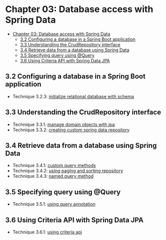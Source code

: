 # Chapter 03: Database access with Spring Data

- [Chapter 03: Database access with Spring Data](#chapter-03-database-access-with-spring-data)
  - [3.2 Configuring a database in a Spring Boot application](#32-configuring-a-database-in-a-spring-boot-application)
  - [3.3 Understanding the CrudRepository interface](#33-understanding-the-crudrepository-interface)
  - [3.4 Retrieve data from a database using Spring Data](#34-retrieve-data-from-a-database-using-spring-data)
  - [3.5 Specifying query using @Query](#35-specifying-query-using-query)
  - [3.6 Using Criteria API with Spring Data JPA](#36-using-criteria-api-with-spring-data-jpa)

## 3.2 Configuring a database in a Spring Boot application
- Technique 3.2.3: [initialize relational database with schema](./initialize-relational-database-with-schema/README.md)

## 3.3 Understanding the CrudRepository interface
- Technique 3.3.1: [manage domain objects with jpa](./manage-domain-objects-with-jpa/README.md)
- Technique 3.3.2: [creating custom spring data repository](./creating-custom-spring-data-repository/README.md)

## 3.4 Retrieve data from a database using Spring Data
- Technique 3.4.1: [custom query methods](./custom-query-methods/README.md)
- Technique 3.4.2: [using paging and sorting repository](./using-paging-and-sorting-repository/README.md)
- Technique 3.4.3: [named query method](./named-query-method/README.md)

## 3.5 Specifying query using @Query
- Technique 3.5.1: [using query annotation](./using-query-annotation/README.md)

## 3.6 Using Criteria API with Spring Data JPA
- Technique 3.6.1: [using criteria api](./using-criteria-api/README.md)